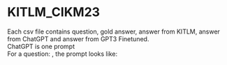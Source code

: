 # KITLM_CIKM23
Each csv file contains question, gold answer, answer from KITLM, answer from ChatGPT and answer from GPT3 Finetuned.<br />
ChatGPT is one prompt<br />
For a question: , the prompt looks like:<br />

